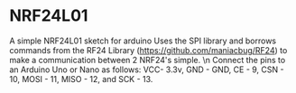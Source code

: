# NRF24L01
A simple NRF24L01 sketch for arduino
Uses the SPI library and borrows commands from the RF24 Library (https://github.com/maniacbug/RF24) to make a communication between 2 NRF24's simple. \n
Connect the pins to an Arduino Uno or Nano as follows: VCC- 3.3v, GND - GND, CE - 9, CSN - 10, MOSI - 11, MISO - 12, and SCK - 13.

